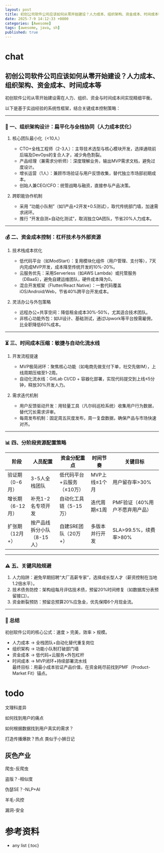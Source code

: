 ```yaml
---
layout: post
title: 初创公司软件公司应该如何从零开始建设？人力成本、组织架构、资金成本、时间成本等
date: 2025-7-9 14:12:33 +0800
categories: [Awesome]
tags: [awesome, java, sh]
published: true
---
```


# chat

## 初创公司软件公司应该如何从零开始建设？人力成本、组织架构、资金成本、时间成本等

初创软件公司从零开始建设需在人力、组织、资金与时间成本间实现精细平衡。

以下是基于实战经验的系统性框架，结合关键成本控制策略：

---

### 🧱 一、组织架构设计：扁平化与全栈协同（人力成本优化）
1. 核心团队最小化（<10人）  
   - CTO+全栈工程师（2-3人）：主导技术选型与核心模块开发，选择通晓前后端及DevOps的复合人才，减少角色割裂。
   - 产品经理（兼需求分析师）：深度理解业务，输出MVP需求文档，避免过度设计。
   - 增长运营（1人）：兼顾市场验证与用户反馈收集，替代独立市场部初期成本。
   - 创始人兼CEO/CFO：统管战略与融资，直接参与产品决策。

2. 跨职能协作机制  
   - 采用 “功能小队制”（如1产品+2开发+0.5测试），取代传统部门墙，加速需求闭环。
   - 推行 “开发自测+自动化测试”，取消独立QA团队，节省20%人力成本。

---

### 💰 二、资金成本控制：杠杆技术与外部资源
1. 技术栈成本优化  
   - 低代码平台（如ModStart）：复用模块化组件（用户管理、支付等），7天内完成MVP开发，成本降至传统开发的10%-20%。
   - 云服务优先：采用Serverless（如AWS Lambda）或托管服务（DBaaS），避免自建运维团队，硬件成本降为0。
   - 混合开发框架（Flutter/React Native）：一套代码覆盖iOS/Android/Web，节省40%跨平台开发成本。

2. 灵活办公与外包策略  
   - 远程办公+共享空间：降低租金成本30%-50%，尤其适合技术团队。
   - 非核心功能外包：如UI设计、基础测试，通过Upwork等平台按需雇佣，比全职降低60%成本。

---

### ⏳ 三、时间成本压缩：敏捷与自动化流水线
1. 开发流程提速  
   - MVP极简闭环：聚焦核心功能（如电商先做支付下单，社交先做IM），上线周期压缩至1-2周。
   - 自动化流水线：GitLab CI/CD + 容器化部署，实现代码提交到上线≤5分钟，释放30%开发人力。

2. 需求迭代机制  
   - 用户反馈驱动开发：用轻量工具（凡尔码巡检系统）收集用户行为数据，替代冗长需求评审。
   - 每周发布机制：固定周五灰度发布，周一复盘数据，确保产品与市场快速对齐。

---

### 📊 四、分阶段资源配置策略
| 阶段          | 人员配置                | 资金分配重点         | 时间节奏          | 关键目标                  |
|-------------------|---------------------------|------------------------|----------------------|-----------------------------|
| 验证期（0-6月） | 3-5人全栈团队              | 低代码平台+云服务（≤10万） | MVP上线≤1个月        | 用户留存率>30%               |
| 增长期（6-12月） | 补充1-2名专项开发          | 自动化工具链（5-15万）    | 迭代周期≤1周         | PMF验证（40%用户不愿弃用产品） |
| 扩张期（12月+） | 按产品线拆分小队（8-15人） | 自建SRE团队（20万+）     | 多版本并行开发       | SLA>99.5%，续费率>80%        |

---

### ⚠️ 五、关键风险规避
1. 人力陷阱：避免早期招聘“大厂高薪专家”，选择成长型人才（薪资控制在当地1.2倍水平）。
2. 技术债务防控：架构组每月评估技术债，预留20%时间修复（如数据库分表预留接口）。
3. 资金断裂预防：预留总预算20%应急金，优先保障6个月现金流。

---

### 💎 总结
初创软件公司的核心公式：速度 > 完美，效率 > 规模。  
- 人力成本 → 全栈团队+自动化替代重复岗位  
- 组织架构 → 功能小队制打破部门墙  
- 资金成本 → 低代码+云服务+外包杠杆  
- 时间成本 → MVP闭环+持续部署流水线  
最终目标：用最小成本验证产品价值，在资金耗尽前找到PMF（Product-Market Fit）锚点。



# todo

文理科差异

如何找到用户的痛点

如何根据数据找到用户真实的需求？

打造传播爆款？热点 类似于小狮日记

## 灰色产业

爬虫-反爬虫

盗版？-相似度

伪瑟SE？-NLP+AI

羊毛-风控

漏洞-安全


# 参考资料


* any list
{:toc}